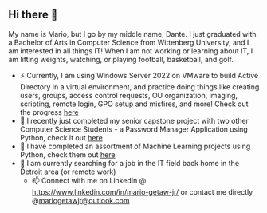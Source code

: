 ## Hi there 👋

My name is Mario, but I go by my middle name, Dante. I just graduated with a Bachelor of Arts in Computer Science from Wittenberg University, and I am interested in all things IT! When I am not working or learning about IT, I am lifting weights, watching, or playing football, basketball, and golf.

- ⚡ Currently, I am using Windows Server 2022 on VMware to build Active Directory in a virtual environment, and practice doing things like creating users, groups, access control requests, OU organization, imaging, scripting, remote login, GPO setup and misfires, and more! Check out the progress [here](https://github.com/MarioDanteGetawJr/IT-Helpdesk-Level-1-Lab) 
- 🔭 I recently just completed my senior capstone project with two other Computer Science Students - a Password Manager Application using Python, check it out [here](https://github.com/MarioDanteGetawJr/Senior-Capstone---Password-Manager)
- 🌱 I have completed an assortment of Machine Learning projects using Python, check them out [here](https://github.com/MarioDanteGetawJr/Machine-Learning-Projects)
- 👯 I am currently searching for a job in the IT field back home in the Detroit area (or remote work)
    - 📫 Connect with me on LinkedIn @ https://www.linkedin.com/in/mario-getaw-jr/ or contact me directly @mariogetawjr@outlook.com

<!--
**MarioDanteGetawJr/MarioDanteGetawJr** is a ✨ _special_ ✨ repository because its `README.md` (this file) appears on your GitHub profile.

Here are some ideas to get you started:

- 🔭 I’m currently working on ...
- 🌱 I’m currently learning ...
- 👯 I’m looking to collaborate on ...
- 🤔 I’m looking for help with ...
- 💬 Ask me about ...
- 📫 How to reach me: ...
- 😄 Pronouns: ...
- ⚡ Fun fact: ...
-->
